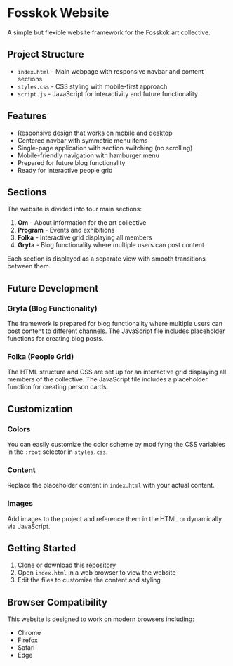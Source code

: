 # Fosskok Website

A simple but flexible website framework for the Fosskok art collective.

## Project Structure

- `index.html` - Main webpage with responsive navbar and content sections
- `styles.css` - CSS styling with mobile-first approach
- `script.js` - JavaScript for interactivity and future functionality

## Features

- Responsive design that works on mobile and desktop
- Centered navbar with symmetric menu items
- Single-page application with section switching (no scrolling)
- Mobile-friendly navigation with hamburger menu
- Prepared for future blog functionality
- Ready for interactive people grid

## Sections

The website is divided into four main sections:

1. **Om** - About information for the art collective
2. **Program** - Events and exhibitions
3. **Folka** - Interactive grid displaying all members
4. **Gryta** - Blog functionality where multiple users can post content

Each section is displayed as a separate view with smooth transitions between them.

## Future Development

### Gryta (Blog Functionality)
The framework is prepared for blog functionality where multiple users can post content to different channels. The JavaScript file includes placeholder functions for creating blog posts.

### Folka (People Grid)
The HTML structure and CSS are set up for an interactive grid displaying all members of the collective. The JavaScript file includes a placeholder function for creating person cards.

## Customization

### Colors
You can easily customize the color scheme by modifying the CSS variables in the `:root` selector in `styles.css`.

### Content
Replace the placeholder content in `index.html` with your actual content.

### Images
Add images to the project and reference them in the HTML or dynamically via JavaScript.

## Getting Started

1. Clone or download this repository
2. Open `index.html` in a web browser to view the website
3. Edit the files to customize the content and styling

## Browser Compatibility

This website is designed to work on modern browsers including:
- Chrome
- Firefox
- Safari
- Edge
